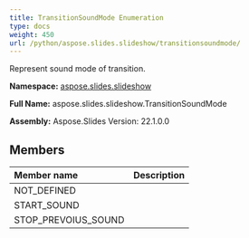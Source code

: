 ```yaml
---
title: TransitionSoundMode Enumeration
type: docs
weight: 450
url: /python/aspose.slides.slideshow/transitionsoundmode/
---
```


Represent sound mode of transition.

**Namespace:** [aspose.slides.slideshow](/python/aspose.slides.slideshow/)

**Full Name:** aspose.slides.slideshow.TransitionSoundMode

**Assembly:**  Aspose.Slides Version: 22.1.0.0

## **Members**
|**Member name**|**Description**|
| :- | :- |
|NOT_DEFINED||
|START_SOUND||
|STOP_PREVOIUS_SOUND||
